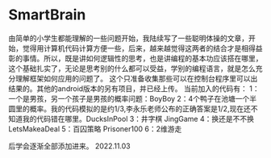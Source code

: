 # SmartBrain
由简单的小学生都能理解的一些问题开始，我陆续写了一些聪明体操的文章，开始，觉得用计算机代码计算方便一些，后来，越来越觉得这两者的结合才是相得益彰的事情。所以，既是讲如何逻辑性的思考，也是讲编程的基本功应该搭在哪里，这个基础扎实了，无论是思考别的什么都可以受益，学别的编程语言，就是怎么充分理解框架如何应用的问题了。
这个只准备收集那些可以在控制台程序里可以出结果的。其他的android版本的另有项目，并已经上传。
当前加入的代码有：
  1：一个是男孩，另一个孩子是男孩的概率问题：BoyBoy
  2：4个鸭子在池塘一个半圆里的概率。我的代码模拟的是约1/3,李永乐老师公布的正确答案是1/2,现在还不知道我的代码错在哪里。DucksInPool
  3：井字棋  JingGame
  4：换还是不不换  LetsMakeaDeal
  5：百囚策略 Prisoner100
  6：2维游走
  
后学会逐渐全部添加进来。
2022.11.03
